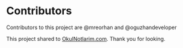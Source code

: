 # Contributors

Contributors to this project are @mreorhan and @oguzhandeveloper

This project shared to [OkulNotlarim.com][okul-link].
Thank you for looking.

[okul-link]: http://okulnotlarim.com*
